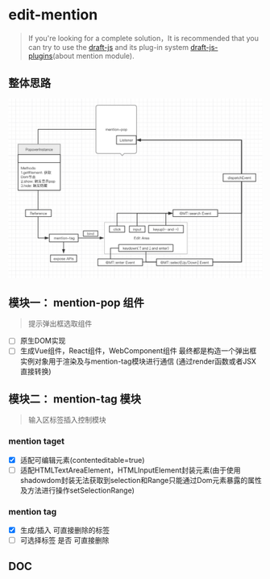 # edit-mention
> If you're looking for a complete solution，It is recommended that you can try to use the [draft-js](https://github.com/facebook/draft-js) and its plug-in system [draft-js-plugins](https://github.com/draft-js-plugins/draft-js-plugins)(about mention module).

## 整体思路

![整体思路图](./overall_thinking.jpg)

## 模块一： mention-pop 组件
> 提示弹出框选取组件
- [ ] 原生DOM实现
- [ ] 生成Vue组件，React组件，WebComponent组件
最终都是构造一个弹出框实例对象用于渲染及与mention-tag模块进行通信 (通过render函数或者JSX直接转换)

## 模块二： mention-tag 模块
> 输入区标签插入控制模块
### mention taget
- [x] 适配可编辑元素(contenteditable=true)
- [ ] 适配HTMLTextAreaElement，HTMLInputElement封装元素(由于使用shadowdom封装无法获取到selection和Range只能通过Dom元素暴露的属性及方法进行操作setSelectionRange)
### mention tag
- [x] 生成/插入 可直接删除的标签
- [ ] 可选择标签 是否 可直接删除

## DOC
